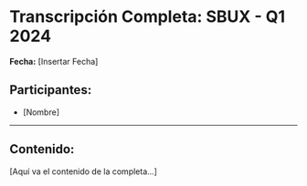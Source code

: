 # Transcripción Completa: SBUX - Q1 2024

**Fecha:** [Insertar Fecha]

## Participantes:
* [Nombre]

---

## Contenido:

[Aquí va el contenido de la completa...]